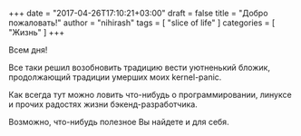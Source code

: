 +++
date = "2017-04-26T17:10:21+03:00"
draft = false
title = "Добро пожаловать!"
author = "nihirash"
tags = [ "slice of life" ]
categories = [ "Жизнь" ]
+++

Всем дня!

<!--more-->

Все таки решил возобновить традицию вести уютненький бложик, продолжающий традиции умерших моих kernel-panic. 

Как всегда тут можно ловить что-нибудь о программировании, линуксе и прочих радостях жизни бэкенд-разработчика.

Возможно, что-нибудь полезное Вы найдете и для себя. 
